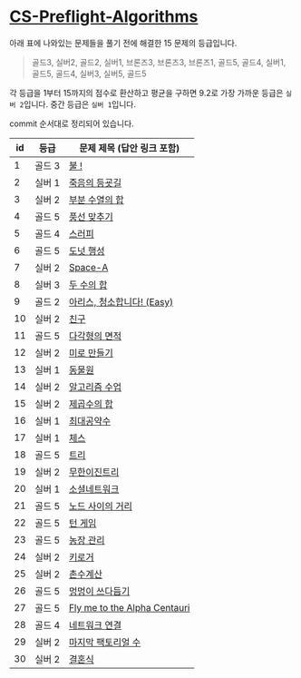 # [CS-Preflight-Algorithms](https://www.youtube.com/watch?v=2eNEQ0cQtkI&si=9kZ91tJCe9zPww5V)

아래 표에 나와있는 문제들을 풀기 전에 해결한 15 문제의 등급입니다.
> 골드3, 실버2, 골드2, 실버1, 브론즈3, 브론즈3, 브론즈1, 골드5, 골드4, 실버1, 골드5, 골드4, 실버3, 실버5, 골드5

각 등급을 1부터 15까지의 점수로 환산하고 평균을 구하면 9.2로 가장 가까운 등급은 ``실버 2``입니다. 중간 등급은 ``실버 1``입니다.

commit 순서대로 정리되어 있습니다.

| id  | 등급   | 문제 제목 (답안 링크 포함)  |
|-----|------|-------------------|
|1| 골드 3 | [불 !](https://github.com/hodadako/PS_Answers/commit/ff01a4bb24d9050e031b5ea523709571bf9bbcbf)|
|2| 실버 1 | [죽음의 등굣길](https://github.com/hodadako/PS_Answers/commit/c01e0730dccdc316ab74f58bf6f747dbd91cb2aa)|
|3| 실버 2 | [부분 수열의 합](https://github.com/hodadako/PS_Answers/commit/8bfc1f5d04890abf1a3ea0eabf2a83a03e7687be)|
|4| 골드 5 | [풍선 맞추기](https://github.com/hodadako/PS_Answers/commit/0b9f2d129598ef881efec6f4c52085fd125b05ae)|
|5| 골드 4 | [스러피](https://github.com/hodadako/PS_Answers/commit/ee2635d517e8f123e286fb33b632b008c2574cd2)|
|6| 골드 5 | [도넛 행성](https://github.com/hodadako/PS_Answers/commit/9d70a7bbe738deeed590c3d03d76a1938787fd5a)|
|7| 실버 2 | [Space-A](https://github.com/hodadako/PS_Answers/commit/d427c7ab4565a853f2be74288ac5e6ae224ccfc0)|
|8| 실버 3 | [두 수의 합](https://github.com/hodadako/PS_Answers/commit/ad3f0bd42636e0c78978e14cb4a8ff726ffd5921)|
|9| 골드 2 | [아리스, 청소합니다! (Easy)](https://github.com/hodadako/PS_Answers/commit/f8ee7e6d7df274ae89dbf25070edb822e169a068)|
|10| 실버 2 | [친구](https://github.com/hodadako/PS_Answers/commit/0c01f2b2922842a70135f5e8d3badef5f5ac09d1)|
|11| 골드 5 | [다각형의 면적](https://github.com/hodadako/PS_Answers/commit/8a61f0a0d1bd9f4d9a66f565b1f42ba8ff3c180f)|
|12| 실버 2 | [미로 만들기](https://github.com/hodadako/PS_Answers/commit/ee2e68eaa1fe482604db17752016329e6a2a3fc7)|
|13| 실버 1 | [동물원](https://github.com/hodadako/PS_Answers/commit/8ce3637b2a928f88c4e68c8d774500b78fc3fbaa)|
|14| 실버 2 | [알고리즘 수업](https://github.com/hodadako/PS_Answers/commit/48c40bc4793b6c5e34e6092ff0686347de59f937)|
|15| 실버 2 | [제곱수의 합](https://github.com/hodadako/PS_Answers/commit/5c802a029880308541d29678ad0ace2db0dc47e9)|
|16| 실버 1 | [최대공약수](https://github.com/hodadako/PS_Answers/commit/b419cbc6c81cbc713a7cb9e191817d807a8df9a0)|
|17| 실버 1 | [체스](https://github.com/hodadako/PS_Answers/commit/eaa0c8764d9068197d0f3ec0841aae39f94e8eeb)|
|18| 골드 5 | [트리](https://github.com/hodadako/PS_Answers/commit/ebd95edb4b530b548f8727b6698c91ed8c56d406)|
|19| 실버 2 | [무한이진트리](https://github.com/hodadako/PS_Answers/commit/95b26329c31e083f3b3ee54718c600522bc9af6b)|
|20| 실버 1 | [소셜네트워크](https://github.com/hodadako/PS_Answers/commit/4d88afb0a83aa38398f3aefcea73465e563f6d9e)|
|21| 골드 5 | [노드 사이의 거리](https://github.com/hodadako/PS_Answers/commit/1beaacd20480d24da8743622eabd386a0ba7d52c)|
|22| 골드 5 | [턴 게임](https://github.com/hodadako/PS_Answers/commit/cb45b19f8fc8fafa449af4b9d85e085de89bf9e2)|
|23| 골드 5 | [농장 관리](https://github.com/hodadako/PS_Answers/commit/61964ad9136728f346679221046cbb5a2a323f38)|
|24| 실버 2 | [키로거](https://github.com/hodadako/PS_Answers/commit/f4518e0a70b058c88db0692f937120c118038740)|
|25| 실버 2 | [촌수계산](https://github.com/hodadako/PS_Answers/commit/01cb9eed9dd5945abc4ef2f7c6fef9000a7935a2)|
|26| 골드 5 | [멍멍이 쓰다듬기](https://github.com/hodadako/PS_Answers/commit/2da27dd6a612706a56e10f4da09af22d7b6ae53f)|
|27| 골드 5 | [Fly me to the Alpha Centauri](https://github.com/hodadako/PS_Answers/commit/8ea3404959a1de0992617307f6240ae0680883a6)|
|28| 골드 4 | [네트워크 연결](https://github.com/hodadako/PS_Answers/commit/9177194bf46fa39e95f61494a0a52504b05320c3)|
|29| 실버 2 | [마지막 팩토리얼 수](https://github.com/hodadako/PS_Answers/commit/4daf240feb31f89fcaae4dd3c79a2b985c35c80d)|
|30| 실버 2 | [결혼식](https://github.com/hodadako/PS_Answers/commit/2680895b002d322fb598a99a7f51c240b6bb320a)|


